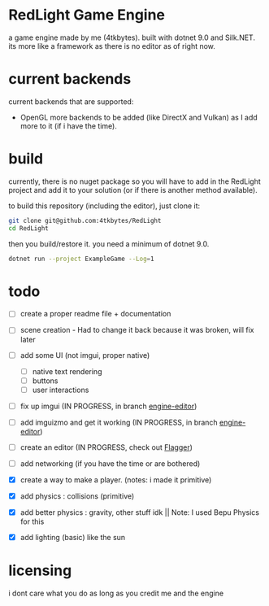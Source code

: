 # RedLight Game Engine
a game engine made by me (4tkbytes). built with dotnet 9.0 and Silk.NET. its more like a framework as there is no editor as of right now.  

# current backends
current backends that are supported: 
- OpenGL
more backends to be added (like DirectX and Vulkan) as I add more to it (if i have the time).

# build
currently, there is no nuget package so you will have to add in the RedLight project and add it to your solution (or if there is another
method available). 

to build this repository (including the editor), just clone it:
```bash
git clone git@github.com:4tkbytes/RedLight
cd RedLight
```
then you build/restore it. you need a minimum of dotnet 9.0. 
```bash
dotnet run --project ExampleGame --Log=1
```

# todo
- [ ] create a proper readme file + documentation
- [ ] scene creation - Had to change it back because it was broken, will fix later
- [ ] add some UI (not imgui, proper native)
  - [ ] native text rendering
  - [ ] buttons
  - [ ] user interactions
- [ ] fix up imgui (IN PROGRESS, in branch [engine-editor](https://github.com/4tkbytes/RedLight/tree/feature/engine-editor))
- [ ] add imguizmo and get it working (IN PROGRESS, in branch [engine-editor](https://github.com/4tkbytes/RedLight/tree/feature/engine-editor))
- [ ] create an editor (IN PROGRESS, check out [Flagger](https://github.com/4tkbytes/RedLight/tree/feature/engine-editor))
- [ ] add networking (if you have the time or are bothered)
- [x] create a way to make a player. (notes: i made it primitive)
- [x] add physics : collisions (primitive)
- [x] add better physics : gravity, other stuff idk || Note: I used Bepu Physics for this
- [x] add lighting (basic) like the sun


# licensing
i dont care what you do as long as you credit me and the engine
